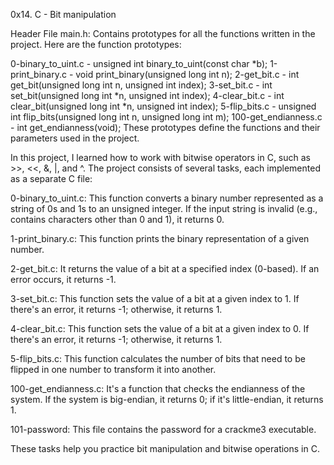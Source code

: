 0x14. C - Bit manipulation

Header File main.h: Contains prototypes for all the functions written in the project. Here are the function prototypes:

0-binary_to_uint.c - unsigned int binary_to_uint(const char *b);
1-print_binary.c - void print_binary(unsigned long int n);
2-get_bit.c - int get_bit(unsigned long int n, unsigned int index);
3-set_bit.c - int set_bit(unsigned long int *n, unsigned int index);
4-clear_bit.c - int clear_bit(unsigned long int *n, unsigned int index);
5-flip_bits.c - unsigned int flip_bits(unsigned long int n, unsigned long int m);
100-get_endianness.c - int get_endianness(void);
These prototypes define the functions and their parameters used in the project.


In this project, I learned how to work with bitwise operators in C, such as >>, <<, &, |, and ^. The project consists of several tasks, each implemented as a separate C file:

0-binary_to_uint.c: This function converts a binary number represented as a string of 0s and 1s to an unsigned integer. If the input string is invalid (e.g., contains characters other than 0 and 1), it returns 0.

1-print_binary.c: This function prints the binary representation of a given number.

2-get_bit.c: It returns the value of a bit at a specified index (0-based). If an error occurs, it returns -1.

3-set_bit.c: This function sets the value of a bit at a given index to 1. If there's an error, it returns -1; otherwise, it returns 1.

4-clear_bit.c: This function sets the value of a bit at a given index to 0. If there's an error, it returns -1; otherwise, it returns 1.

5-flip_bits.c: This function calculates the number of bits that need to be flipped in one number to transform it into another.

100-get_endianness.c: It's a function that checks the endianness of the system. If the system is big-endian, it returns 0; if it's little-endian, it returns 1.

101-password: This file contains the password for a crackme3 executable.

These tasks help you practice bit manipulation and bitwise operations in C.

